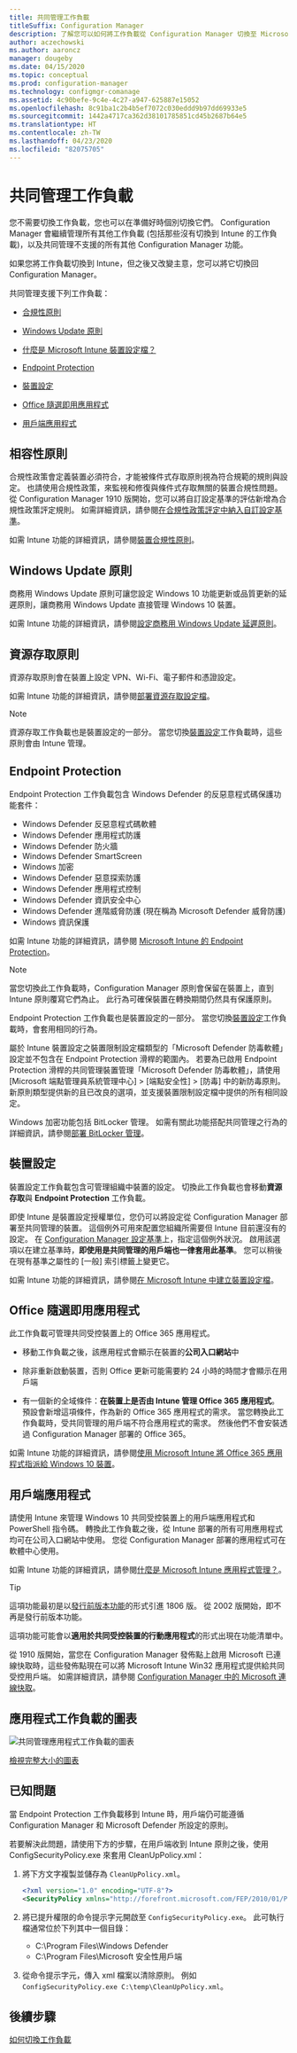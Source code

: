 ```yaml
---
title: 共同管理工作負載
titleSuffix: Configuration Manager
description: 了解您可以如何將工作負載從 Configuration Manager 切換至 Microsoft Intune。
author: aczechowski
ms.author: aaroncz
manager: dougeby
ms.date: 04/15/2020
ms.topic: conceptual
ms.prod: configuration-manager
ms.technology: configmgr-comanage
ms.assetid: 4c90befe-9c4e-4c27-a947-625887e15052
ms.openlocfilehash: 8c91ba1c2b4b5ef7072c030eddd9b97dd69933e5
ms.sourcegitcommit: 1442a4717ca362d38101785851cd45b2687b64e5
ms.translationtype: HT
ms.contentlocale: zh-TW
ms.lasthandoff: 04/23/2020
ms.locfileid: "82075705"
---
```

# <a name="co-management-workloads"></a>共同管理工作負載

您不需要切換工作負載，您也可以在準備好時個別切換它們。 Configuration Manager 會繼續管理所有其他工作負載 (包括那些沒有切換到 Intune 的工作負載)，以及共同管理不支援的所有其他 Configuration Manager 功能。

如果您將工作負載切換到 Intune，但之後又改變主意，您可以將它切換回 Configuration Manager。

共同管理支援下列工作負載：

- [合規性原則](#compliance-policies)  

- [Windows Update 原則](#windows-update-policies)  

- [什麼是 Microsoft Intune 裝置設定檔？](#resource-access-policies)  

- [Endpoint Protection](#endpoint-protection)  

- [裝置設定](#device-configuration)  

- [Office 隨選即用應用程式](#office-click-to-run-apps)  

- [用戶端應用程式](#client-apps)  

## <a name="compliance-policies"></a>相容性原則

合規性政策會定義裝置必須符合，才能被條件式存取原則視為符合規範的規則與設定。 也請使用合規性政策，來監視和修復與條件式存取無關的裝置合規性問題。 從 Configuration Manager 1910 版開始，您可以將自訂設定基準的評估新增為合規性政策評定規則。 如需詳細資訊，請參閱[在合規性政策評定中納入自訂設定基準](../compliance/deploy-use/create-configuration-baselines.md#bkmk_CAbaselines)。

如需 Intune 功能的詳細資訊，請參閱[裝置合規性原則](https://docs.microsoft.com/intune/device-compliance-get-started)。  

## <a name="windows-update-policies"></a>Windows Update 原則

商務用 Windows Update 原則可讓您設定 Windows 10 功能更新或品質更新的延遲原則，讓商務用 Windows Update 直接管理 Windows 10 裝置。

如需 Intune 功能的詳細資訊，請參閱[設定商務用 Windows Update 延遲原則](https://docs.microsoft.com/intune/windows-update-for-business-configure)。  

## <a name="resource-access-policies"></a>資源存取原則

資源存取原則會在裝置上設定 VPN、Wi-Fi、電子郵件和憑證設定。

如需 Intune 功能的詳細資訊，請參閱[部署資源存取設定檔](https://docs.microsoft.com/intune/device-profiles)。

> [!Note]  
> 資源存取工作負載也是裝置設定的一部分。 當您切換[裝置設定](#device-configuration)工作負載時，這些原則會由 Intune 管理。

## <a name="endpoint-protection"></a>Endpoint Protection

<!--1357365-->

Endpoint Protection 工作負載包含 Windows Defender 的反惡意程式碼保護功能套件：

- Windows Defender 反惡意程式碼軟體
- Windows Defender 應用程式防護  
- Windows Defender 防火牆  
- Windows Defender SmartScreen  
- Windows 加密
- Windows Defender 惡意探索防護  
- Windows Defender 應用程式控制  
- Windows Defender 資訊安全中心  
- Windows Defender 進階威脅防護 (現在稱為 Microsoft Defender 威脅防護)
- Windows 資訊保護  

如需 Intune 功能的詳細資訊，請參閱 [Microsoft Intune 的 Endpoint Protection](https://docs.microsoft.com/intune/endpoint-protection-windows-10)。

> [!Note]  
> 當您切換此工作負載時，Configuration Manager 原則會保留在裝置上，直到 Intune 原則覆寫它們為止。 此行為可確保裝置在轉換期間仍然具有保護原則。
>
> Endpoint Protection 工作負載也是裝置設定的一部分。 當您切換[裝置設定](#device-configuration)工作負載時，會套用相同的行為。<!-- SCCMDocs.nl-nl issue #4 -->
>
> 屬於 Intune 裝置設定之裝置限制設定檔類型的「Microsoft Defender 防毒軟體」設定並不包含在 Endpoint Protection 滑桿的範圍內。 若要為已啟用 Endpoint Protection 滑桿的共同管理裝置管理「Microsoft Defender 防毒軟體」，請使用 [Microsoft 端點管理員系統管理中心]   > [端點安全性]   > [防毒]  中的新防毒原則。 新原則類型提供新的且已改良的選項，並支援裝置限制設定檔中提供的所有相同設定。 <!--6609171-->
>
> Windows 加密功能包括 BitLocker 管理。 如需有關此功能搭配共同管理之行為的詳細資訊，請參閱[部署 BitLocker 管理](../protect/deploy-use/bitlocker/deploy-management-agent.md#co-management-and-intune)。<!-- SCCMDocs#2321 -->

## <a name="device-configuration"></a>裝置設定

<!--1357903-->

裝置設定工作負載包含可管理組織中裝置的設定。 切換此工作負載也會移動**資源存取**與 **Endpoint Protection** 工作負載。

即使 Intune 是裝置設定授權單位，您仍可以將設定從 Configuration Manager 部署至共同管理的裝置。 這個例外可用來配置您組織所需要但 Intune 目前還沒有的設定。 在 [Configuration Manager 設定基準](../compliance/deploy-use/create-configuration-baselines.md)上，指定這個例外狀況。 啟用該選項以在建立基準時，**即使用是共同管理的用戶端也一律套用此基準**。 您可以稍後在現有基準之屬性的 [一般]  索引標籤上變更它。  

如需 Intune 功能的詳細資訊，請參閱[在 Microsoft Intune 中建立裝置設定檔](https://docs.microsoft.com/intune/device-profile-create)。  

## <a name="office-click-to-run-apps"></a>Office 隨選即用應用程式

<!--1357841-->

此工作負載可管理共同受控裝置上的 Office 365 應用程式。

- 移動工作負載之後，該應用程式會顯示在裝置的**公司入口網站**中  

- 除非重新啟動裝置，否則 Office 更新可能需要約 24 小時的時間才會顯示在用戶端  

- 有一個新的全域條件：**在裝置上是否由 Intune 管理 Office 365 應用程式**。 預設會新增這項條件，作為新的 Office 365 應用程式的需求。 當您轉換此工作負載時，受共同管理的用戶端不符合應用程式的需求。 然後他們不會安裝透過 Configuration Manager 部署的 Office 365。  

如需 Intune 功能的詳細資訊，請參閱[使用 Microsoft Intune 將 Office 365 應用程式指派給 Windows 10 裝置](https://docs.microsoft.com/intune/apps-add-office365)。

## <a name="client-apps"></a>用戶端應用程式

<!--1357892-->

請使用 Intune 來管理 Windows 10 共同受控裝置上的用戶端應用程式和 PowerShell 指令碼。 轉換此工作負載之後，從 Intune 部署的所有可用應用程式均可在公司入口網站中使用。 您從 Configuration Manager 部署的應用程式可在軟體中心使用。

如需 Intune 功能的詳細資訊，請參閱[什麼是 Microsoft Intune 應用程式管理？](https://docs.microsoft.com/intune/app-management)。

> [!Tip]  
> 這項功能最初是以[發行前版本功能](../core/servers/manage/pre-release-features.md)的形式引進 1806 版。 從 2002 版開始，即不再是發行前版本功能。  
>
> 這項功能可能會以**適用於共同受控裝置的行動應用程式**的形式出現在功能清單中。<!-- 5849669 -->

從 1910 版開始，當您在 Configuration Manager 發佈點上啟用 Microsoft 已連線快取時，這些發佈點現在可以將 Microsoft Intune Win32 應用程式提供給共同受控用戶端。 如需詳細資訊，請參閱 [Configuration Manager 中的 Microsoft 連線快取](../core/plan-design/hierarchy/microsoft-connected-cache.md#bkmk_intune)。

## <a name="diagram-for-app-workloads"></a>應用程式工作負載的圖表

![共同管理應用程式工作負載的圖表](media/co-management-apps.svg)

[檢視完整大小的圖表](media/co-management-apps.svg)

## <a name="known-issues"></a>已知問題

當 Endpoint Protection 工作負載移到 Intune 時，用戶端仍可能遵循 Configuration Manager 和 Microsoft Defender 所設定的原則。 <!--5024559-->

若要解決此問題，請使用下方的步驟，在用戶端收到 Intune 原則之後，使用 ConfigSecurityPolicy.exe 來套用 CleanUpPolicy.xml：

1. 將下方文字複製並儲存為 `CleanUpPolicy.xml`。

   ```xml
   <?xml version="1.0" encoding="UTF-8"?>
   <SecurityPolicy xmlns="http://forefront.microsoft.com/FEP/2010/01/PolicyData" Name="FEP clean-up policy"><PolicySection Name="FEP.AmPolicy"><LocalGroupPolicySettings><IgnoreKey Name="SOFTWARE\Policies\Microsoft\Microsoft Antimalware"/><IgnoreKey Name="SOFTWARE\Policies\Microsoft\Windows Defender"/></LocalGroupPolicySettings></PolicySection></SecurityPolicy>
   ```
1. 將已提升權限的命令提示字元開啟至 `ConfigSecurityPolicy.exe`。 此可執行檔通常位於下列其中一個目錄：
   - C:\Program Files\Windows Defender
   - C:\Program Files\Microsoft 安全性用戶端
1. 從命令提示字元，傳入 xml 檔案以清除原則。 例如 `ConfigSecurityPolicy.exe C:\temp\CleanUpPolicy.xml`。  

## <a name="next-steps"></a>後續步驟

[如何切換工作負載](how-to-switch-workloads.md)  
